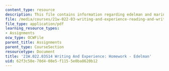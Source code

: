 ```yaml
---
content_type: resource
description: This file contains information regarding edelman and marin.
file: /media/courses/21w-022-03-writing-and-experience-reading-and-writing-autobiography-spring-2014/62f3c58e70d408e5f1155e0ba8620b12_MIT21W_022_03S14_Edelman.pdf
file_type: application/pdf
learning_resource_types:
- Assignments
ocw_type: OCWFile
parent_title: Assignments
parent_type: CourseSection
resourcetype: Document
title: '21W.022.03S14 Writing And Experience: Homework - Edelman'
uid: 62f3c58e-70d4-08e5-f115-5e0ba8620b12
---
```

